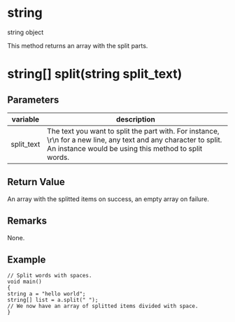 # string

string object

  


This method returns an array with the split parts.

# string[] split(string split_text)

## Parameters

variable| description  
---|---  
split_text | The text you want to split the part with. For instance, \r\n for a new line, any text and any character to split. An instance would be using this method to split words.  
  
## Return Value

An array with the splitted items on success, an empty array on failure.

## Remarks

None.

## Example
    
    
    // Split words with spaces.
    void main()
    {
    string a = "hello world";
    string[] list = a.split(" ");
    // We now have an array of splitted items divided with space.
    }
    
